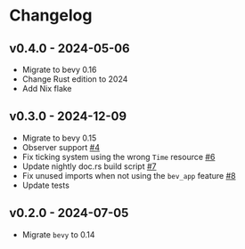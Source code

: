# Changelog

## v0.4.0 - 2024-05-06
- Migrate to bevy 0.16
- Change Rust edition to 2024
- Add Nix flake

## v0.3.0 - 2024-12-09

- Migrate to bevy 0.15
- Observer support [#4](https://github.com/Multirious/bevy_time_runner/pull/4)
- Fix ticking system using the wrong `Time` resource [#6](https://github.com/Multirious/bevy_time_runner/pull/6)
- Update nightly doc.rs build script [#7](https://github.com/Multirious/bevy_time_runner/pull/7)
- Fix unused imports when not using the `bev_app` feature [#8](https://github.com/Multirious/bevy_time_runner/pull/8)
- Update tests

## v0.2.0 - 2024-07-05

- Migrate `bevy` to 0.14
